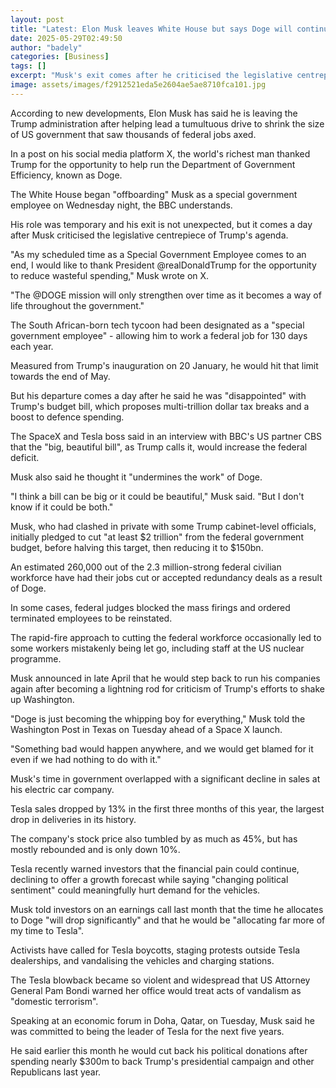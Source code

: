 ```yaml
---
layout: post
title: "Latest: Elon Musk leaves White House but says Doge will continue"
date: 2025-05-29T02:49:50
author: "badely"
categories: [Business]
tags: []
excerpt: "Musk's exit comes after he criticised the legislative centrepiece of the president's agenda."
image: assets/images/f2912521eda5e2604ae5ae8710fca101.jpg
---
```


According to new developments, Elon Musk has said he is leaving the Trump administration after helping lead a tumultuous drive to shrink the size of US government that saw thousands of federal jobs axed.

In a post on his social media platform X, the world's richest man thanked Trump for the opportunity to help run the Department of Government Efficiency, known as Doge. 

The White House began "offboarding" Musk as a special government employee on Wednesday night, the BBC understands.

His role was temporary and his exit is not unexpected, but it comes a day after Musk criticised the legislative centrepiece of Trump's agenda.

"As my scheduled time as a Special Government Employee comes to an end, I would like to thank President @realDonaldTrump for the opportunity to reduce wasteful spending," Musk wrote on X. 

"The @DOGE mission will only strengthen over time as it becomes a way of life throughout the government."

The South African-born tech tycoon had been designated as a "special government employee" - allowing him to work a federal job for 130 days each year. 

Measured from Trump's inauguration on 20 January, he would hit that limit towards the end of May.  

But his departure comes a day after he said he was "disappointed" with Trump's budget bill, which proposes multi-trillion dollar tax breaks and a boost to defence spending. 

The SpaceX and Tesla boss said in an interview with BBC's US partner CBS that the "big, beautiful bill", as Trump calls it, would increase the federal deficit.

Musk also said he thought it "undermines the work" of Doge. 

"I think a bill can be big or it could be beautiful," Musk said. "But I don't know if it could be both."

Musk, who had clashed in private with some Trump cabinet-level officials, initially pledged to cut "at least $2 trillion" from the federal government budget, before halving this target, then reducing it to $150bn.

An estimated 260,000 out of the 2.3 million-strong federal civilian workforce have had their jobs cut or accepted redundancy deals as a result of Doge.

In some cases, federal judges blocked the mass firings and ordered terminated employees to be reinstated.

The rapid-fire approach to cutting the federal workforce occasionally led to some workers mistakenly being let go, including staff at the US nuclear programme.

Musk announced in late April that he would step back to run his companies again after becoming a lightning rod for criticism of Trump's efforts to shake up Washington.

"Doge is just becoming the whipping boy for everything," Musk told the Washington Post in Texas on Tuesday ahead of a Space X launch.

"Something bad would happen anywhere, and we would get blamed for it even if we had nothing to do with it."

Musk's time in government overlapped with a significant decline in sales at his electric car company. 

Tesla sales dropped by 13% in the first three months of this year, the largest drop in deliveries in its history.

The company's stock price also tumbled by as much as 45%, but has mostly rebounded and is only down 10%.

Tesla recently warned investors that the financial pain could continue, declining to offer a growth forecast while saying "changing political sentiment" could meaningfully hurt demand for the vehicles.

Musk told investors on an earnings call last month that the time he allocates to Doge "will drop significantly" and that he would be "allocating far more of my time to Tesla".

Activists have called for Tesla boycotts, staging protests outside Tesla dealerships, and vandalising the vehicles and charging stations.

The Tesla blowback became so violent and widespread that US Attorney General Pam Bondi warned her office would treat acts of vandalism as "domestic terrorism".

Speaking at an economic forum in Doha, Qatar, on Tuesday, Musk said he was committed to being the leader of Tesla for the next five years. 

He said earlier this month he would cut back his political donations after spending nearly $300m to back Trump's presidential campaign and other Republicans last year.

